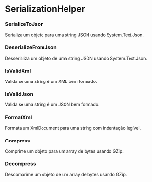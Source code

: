# SerializationHelper

### SerializeToJson
Serializa um objeto para uma string JSON usando System.Text.Json.
### DeserializeFromJson
Desserializa um objeto de uma string JSON usando System.Text.Json.
### IsValidXml
Valida se uma string é um XML bem formado.
### IsValidJson
Valida se uma string é um JSON bem formado.
### FormatXml
Formata um XmlDocument para uma string com indentação legível.
### Compress
Comprime um objeto para um array de bytes usando GZip.
### Decompress
Descomprime um objeto de um array de bytes usando GZip.